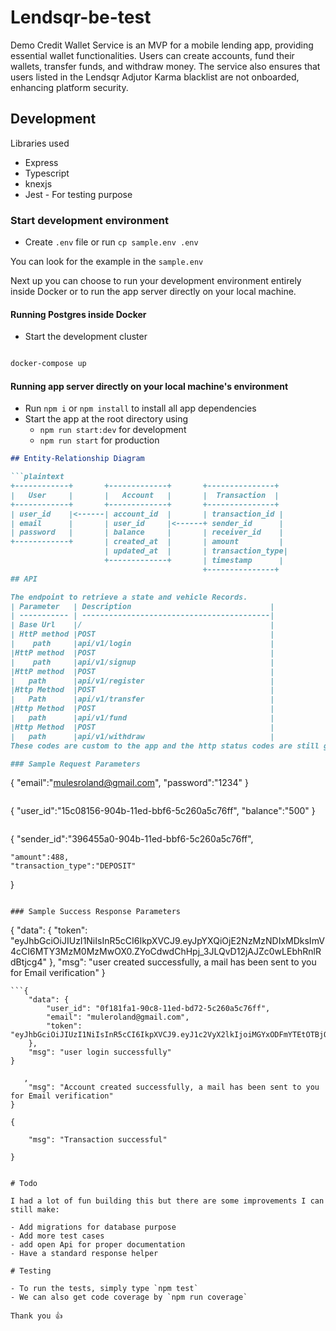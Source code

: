 # Lendsqr-be-test
Demo Credit Wallet Service is an MVP for a mobile lending app, providing essential wallet functionalities. Users can create accounts, fund their wallets, transfer funds, and withdraw money. The service also ensures that users listed in the Lendsqr Adjutor Karma blacklist are not onboarded, enhancing platform security.


## Development

Libraries used
- Express
- Typescript
- knexjs
- Jest - For testing purpose

### Start development environment

-   Create `.env` file or run `cp sample.env .env`

You can look for the example in the `sample.env`

Next up you can choose to run your development environment entirely inside Docker or to run the app server directly on your local machine.

#### Running Postgres inside Docker

-   Start the development cluster

```bash

docker-compose up 

```


#### Running app server directly on your local machine's environment

- Run `npm i` or `npm install` to install all app dependencies
- Start the app at the root directory using
  - `npm run start:dev` for development
  - `npm run start` for production


```markdown
## Entity-Relationship Diagram

```plaintext
+------------+       +-------------+       +---------------+
|   User     |       |   Account   |       |  Transaction  |
+------------+       +-------------+       +---------------+
| user_id    |<------| account_id  |       | transaction_id |
| email      |       | user_id     |<------+ sender_id      |
| password   |       | balance     |       | receiver_id    |
+------------+       | created_at  |       | amount         |
                     | updated_at  |       | transaction_type|
                     +-------------+       | timestamp      |
                                           +---------------+
## API

The endpoint to retrieve a state and vehicle Records. 
| Parameter   | Description                               |
| ----------- | ------------------------------------------|
| Base Url    |/                                          |
| HttP method |POST                                       |
|    path     |api/v1/login                               |
|HttP method  |POST                                       |
|    path     |api/v1/signup                              |
|HttP method  |POST                                       |
|   path      |api/v1/register                            |
|Http Method  |POST                                       |
|   Path      |api/v1/transfer                            |                                                     
|Http Method  |POST                                       |                      
|   path      |api/v1/fund                                |                               
|Http Method  |POST                                       |                                    
|   path      |api/v1/withdraw                            |
These codes are custom to the app and the http status codes are still going to be sent

### Sample Request Parameters
```
  {
    "email":"mulesroland@gmail.com",
    "password":"1234"
}
```
```
{
    "user_id":"15c08156-904b-11ed-bbf6-5c260a5c76ff",
    "balance":"500"
}

```
```
{
    "sender_id":"396455a0-904b-11ed-bbf6-5c260a5c76ff",
    
    "amount":488,
    "transaction_type":"DEPOSIT"

}
```

### Sample Success Response Parameters

```
{
    "data": {
        "token": "eyJhbGciOiJIUzI1NiIsInR5cCI6IkpXVCJ9.eyJpYXQiOjE2NzMzNDIxMDksImV4cCI6MTY3MzM0MzMwOX0.ZYoCdwdChHpj_3JLQvD12jAJZc0wLEbhRnlRdBtjcg4"
    },
    "msg": "user created successfully, a mail has been sent to you for Email verification"
}
```
```{
    "data": {
        "user_id": "0f181fa1-90c8-11ed-bd72-5c260a5c76ff",
        "email": "muleroland@gmail.com",
        "token": "eyJhbGciOiJIUzI1NiIsInR5cCI6IkpXVCJ9.eyJ1c2VyX2lkIjoiMGYxODFmYTEtOTBjOC0xMWVkLWJkNzItNWMyNjBhNWM3NmZmIiwiZW1haWwiOiJtdWxlcm9sYW5kQGdtYWlsLmNvbSIsImlhdCI6MTY3MzM0MzMyOSwiZXhwIjoxNjgxOTgzMzI5fQ.YdbvsKGOo5QFq_aTSxfTjb6BvFjJykNWCR0n2yuAVZ0"
    },
    "msg": "user login successfully"
}
```

```{
   ,
    "msg": "Account created successfully, a mail has been sent to you for Email verification"
}
```
```
{
    
    "msg": "Transaction successful"

}


# Todo

I had a lot of fun building this but there are some improvements I can still make:

- Add migrations for database purpose
- Add more test cases
- add open Api for proper documentation
- Have a standard response helper

# Testing

- To run the tests, simply type `npm test`
- We can also get code coverage by `npm run coverage`

Thank you 👍
